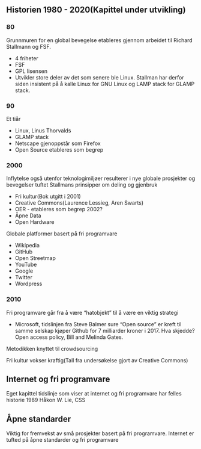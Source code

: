 ## Historien 1980 - 2020(Kapittel under utvikling)
### 80 
Grunnmuren for en global bevegelse etableres gjennom arbeidet til Richard Stallmann og FSF.

* 4 friheter
* FSF
* GPL lisensen
* Utvikler store deler av det som senere ble Linux. Stallman har derfor siden insistent på å kalle Linux for GNU Linux og LAMP stack for GLAMP stack. 


### 90 
Et tiår 

* Linux, Linus Thorvalds
* GLAMP stack
* Netscape gjenoppstår som Firefox 
* Open Source etableres som begrep

### 2000 

Inflytelse også utenfor teknologimiljøer resulterer i nye globale prosjekter og bevegelser tuftet Stallmans prinsipper om deling og gjenbruk

* Fri kultur(Bok utgitt i 2001)
* Creative Commons(Laurence Lessieg, Aren Swarts)
* OER - etableres som begrep 2002?
* Åpne Data
* Open Hardware

Globale platformer basert på fri programvare
* Wikipedia
* GitHub
* Open Streetmap
* YouTube
* Google 
* Twitter
* Wordpress

### 2010 
Fri programvare går fra å være “hatobjekt” til å være en viktig strategi
- Microsoft, tidslinjen fra Steve Balmer sure “Open source” er kreft til samme selskap kjøper Github for 7 milliarder kroner i 2017. Hva skjedde? Open access policy, Bill and Melinda Gates. 

Metodikken knyttet til crowdsourcing 

Fri kultur vokser kraftig(Tall fra undersøkelse gjort av Creative Commons)

## Internet og fri programvare

Eget kapittel tidslinje som viser at internet og fri programvare har felles historie 
1989 
Håkon W. Lie, CSS


## Åpne standarder 
Viktig for fremvekst av små prosjekter basert på fri programvare. 
Internet er tufted på åpne standarder og fri programvare
 
